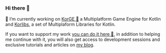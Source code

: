 ### Hi there 👋

🔭 I’m currently working on [KorGE 👾](https://github.com/korlibs/korge) a Multiplatform Game Engine for Kotlin and [Korlibs](https://github.com/korlibs/), a set of Multiplaform Libraries for Kotlin.

If you want to support my work [you can do it here 🍻](https://github.com/sponsors/soywiz), in addition to helping me continue with it, you will also get access to development sessions and exclusive tutorials and articles on [my blog](https://soywiz.com/).
